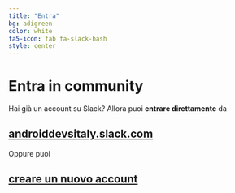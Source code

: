 ```yaml
---
title: "Entra"
bg: adigreen
color: white
fa5-icon: fab fa-slack-hash
style: center
---
```


# Entra in community


Hai già un account su Slack? Allora puoi **entrare direttamente** da

## [androiddevsitaly.slack.com](https://androiddevsitaly.slack.com/)

Oppure puoi 

## [creare un nuovo account](http://www.androiddevs.it/enter)

